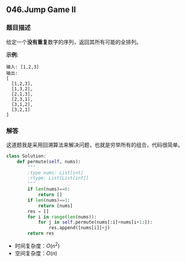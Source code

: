 ## 046.Jump Game II

### 题目描述

给定一个**没有重复**数字的序列，返回其所有可能的全排列。

**示例:**

```
输入: [1,2,3]
输出:
[
  [1,2,3],
  [1,3,2],
  [2,1,3],
  [2,3,1],
  [3,1,2],
  [3,2,1]
]
```

### 解答

这道题我是采用回溯算法来解决问题，也就是穷举所有的组合，代码很简单。

```python
class Solution:
    def permute(self, nums):
        """
        :type nums: List[int]
        :rtype: List[List[int]]
        """
        if len(nums)==0:
            return []
        if len(nums)==1:
            return [nums]
        res = []
        for i in range(len(nums)):
            for j in self.permute(nums[:i]+nums[i+1:]):
                res.append([nums[i]]+j)
        return res
```

- 时间复杂度：$O(n^2)$
- 空间复杂度：$O(n)$ 

